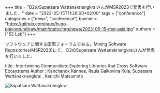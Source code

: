 +++
title = "D2のSupatsara WattanakriengkraiさんがMSR2023で発表を行いました．"
date = "2023-05-15T11:26:00+02:00"
tags = ["conference"]
categories = ["news", "conference"]
banner = "https://github.com/raux/hugo-playground/raw/main/static/img/news/2023-05-15-msr-asia.jpg"
authors = ["SE Lab"]
+++

ソフトウェアに関する国際フォーラムである，Mining Software Repositories(MSR2023)にて，
D2のSupatsara Wattanakriengkraiさんが発表を行いました．

title : Intertwining Communities: Exploring Libraries that Cross Software Ecosystems
Author : Kanchanok Kannee, Raula Gaikovina Kula, Supatsara Wattanakriengkrai , Kenichi Matsumoto

![Supatsara Wattanakriengkrai](https://github.com/raux/hugo-playground/raw/main/static/img/news/2023-05-15-msr-asia.jpg)
